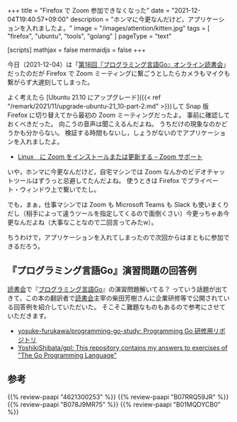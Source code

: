 +++
title = "Firefox で Zoom 参加できなくなった"
date =  "2021-12-04T19:40:57+09:00"
description = "ホンマに今更なんだけど，アプリケーションを入れましたよ。"
image = "/images/attention/kitten.jpg"
tags = [ "firefox", "ubuntu", "tools", "golang" ]
pageType = "text"

[scripts]
  mathjax = false
  mermaidjs = false
+++

今日（2021-12-04）は「[第18回『プログラミング言語Go』オンライン読書会][読書会]」だったのだが Firefox で Zoom ミーティングに繋ごうとしたらカメラもマイクも繋がらず大遅刻してしまった。

よく考えたら [Ubuntu 21.10 にアップグレード]({{< ref "/remark/2021/11/upgrade-ubuntu-21_10-part-2.md" >}})して Snap 版 Firefox に切り替えてから最初の Zoom ミーティングだったよ。
事前に確認しておくべきだった。
向こうの音声は聞こえるんだよね。
うちだけの現象なのかどうかも分からない。
検証する時間もないし，しょうがないのでアプリケーションを入れましたよ。

- [Linux　に Zoom をインストールまたは更新する – Zoom サポート](https://support.zoom.us/hc/ja/articles/204206269)

いや，ホンマに今更なんだけど，自宅マシンでは Zoom なんかのビデオチャットツールはずうっと忌避してたんだよね。
使うときは Firefox でプライベート・ウィンドウ上で繋いでたし。

でも，まぁ，仕事マシンでは Zoom も Microsoft Teams も Slack も使いまくりだし（相手によって違うツールを指定してくるので面倒くさい）今更っちゃあ今更なんだよね（大事なことなので二回言ってみたw）。

ちうわけで，アプリケーションを入れてしまったので次回からはまともに参加できるだろう。

## 『プログラミング言語Go』演習問題の回答例

[読書会]で『[プログラミング言語Go](https://www.amazon.co.jp/dp/B099928SJD?tag=baldandersinf-22&linkCode=ogi&th=1&psc=1 "Amazon.co.jp: プログラミング言語Go eBook : アラン・ドノバン, ブライアン・カーニハン, 柴田芳樹: 本")』の演習問題解いてる？ っていう話題が出てきて，この本の翻訳者で[読書会]主宰の柴田芳樹さんに企業研修等で公開されている回答例を紹介していただいた。
そこそこ難題なものもあるので参考にさせていただきます。

- [yosuke-furukawa/programming-go-study: Programming Go 研修用リポジトリ](https://github.com/yosuke-furukawa/programming-go-study)
- [YoshikiShibata/gpl: This repository contains my answers to exercises of "The Go Programming Language"](https://github.com/YoshikiShibata/gpl)

[読書会]: https://gpl-reading.connpass.com/event/226816/ "第18回『プログラミング言語Go』オンライン読書会（第2サイクル） - connpass"

## 参考

{{% review-paapi "4621300253" %}} <!-- プログラミング言語Go -->
{{% review-paapi "B07RRQ59JR" %}} <!-- AfterShokz Aeropex 骨伝導ヘッドセット -->
{{% review-paapi "B078J9MR75" %}} <!-- Web カメラ -->
{{% review-paapi "B01MQDYCB0" %}} <!-- USB ハブ（スイッチ付き） -->
